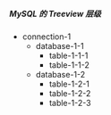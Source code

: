 ##### MySQL 的 Treeview 层级
+ connection-1
  + database-1-1
    + table-1-1-1
    + table-1-1-2
  + database-1-2
    + table-1-2-1
    + table-1-2-2
    + table-1-2-3
